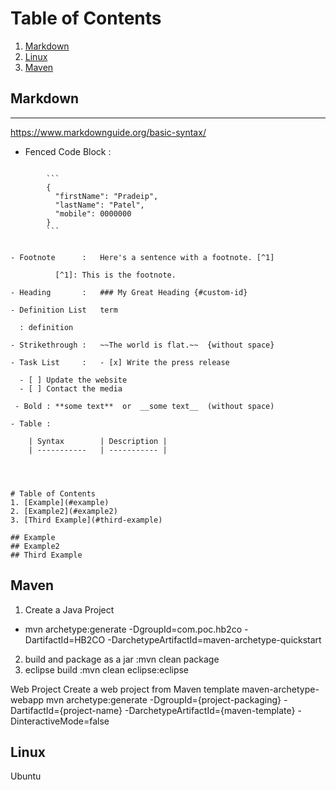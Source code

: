 


# Table of Contents
1. [Markdown](#markdown)
2. [Linux](#Linux)
3. [Maven](#Maven)


## Markdown
--------------------------------------
https://www.markdownguide.org/basic-syntax/

- Fenced Code Block	: 	

```

        ```
        {
          "firstName": "Pradeip",
          "lastName": "Patel",
          "mobile": 0000000
        }
        ```
	
```
```
- Footnote 		: 	Here's a sentence with a footnote. [^1]
					
          [^1]: This is the footnote.
			
- Heading		:	### My Great Heading {#custom-id}

- Definition List 	term

  : definition

- Strikethrough	:	~~The world is flat.~~  {without space}

- Task List		: 	- [x] Write the press release

  - [ ] Update the website
  - [ ] Contact the media 
 
 - Bold : **some text**  or  __some text__	(without space)

- Table	: 	

    | Syntax 		| Description |
    | ----------- 	| ----------- |

 
 
``` 
  
```
# Table of Contents
1. [Example](#example)
2. [Example2](#example2)
3. [Third Example](#third-example)

## Example
## Example2
## Third Example
```


## Maven

1. Create a Java Project
- mvn archetype:generate -DgroupId=com.poc.hb2co -DartifactId=HB2CO -DarchetypeArtifactId=maven-archetype-quickstart
2. build and package as a jar 		:mvn clean package
3. eclipse build			:mvn clean eclipse:eclipse

Web Project
Create a web project from Maven template maven-archetype-webapp
mvn archetype:generate 
	-DgroupId={project-packaging}
	-DartifactId={project-name}
	-DarchetypeArtifactId={maven-template} 
	-DinteractiveMode=false


## Linux

Ubuntu 



